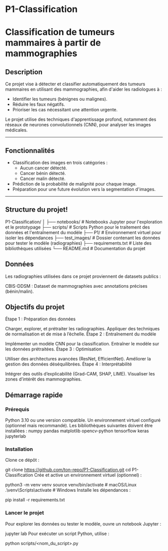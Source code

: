 # P1-Classification
# Classification de tumeurs mammaires à partir de mammographies

## Description
Ce projet vise à détecter et classifier automatiquement des tumeurs mammaires en utilisant des mammographies, afin d'aider les radiologues à :
- Identifier les tumeurs (bénignes ou malignes).
- Réduire les faux négatifs.
- Prioriser les cas nécessitant une attention urgente.

Le projet utilise des techniques d'apprentissage profond, notamment des réseaux de neurones convolutionnels (CNN), pour analyser les images médicales.

---

## Fonctionnalités
- Classification des images en trois catégories :
  - Aucun cancer détecté.
  - Cancer bénin détecté.
  - Cancer malin détecté.
- Prédiction de la probabilité de malignité pour chaque image.
- Préparation pour une future évolution vers la segmentation d'images.

---

## Structure du projet!
P1-Classification/
│
├── notebooks/          # Notebooks Jupyter pour l'exploration et le prototypage
├── scripts/            # Scripts Python pour le traitement des données et l'entraînement du modèle
├── P1/                 # Environnement virtuel pour isoler les dépendances
├── test_images/        # Dossier contenant les données pour tester le modèle (radiographies)
├── requirements.txt    # Liste des bibliothèques utilisées
└── README.md           # Documentation du projet

## Données
Les radiographies utilisées dans ce projet proviennent de datasets publics :

CBIS-DDSM : Dataset de mammographies avec annotations précises (bénin/malin).

## Objectifs du projet
Étape 1 : Préparation des données

Charger, explorer, et prétraiter les radiographies.
Appliquer des techniques de normalisation et de mise à l’échelle.
Étape 2 : Entraînement du modèle

Implémenter un modèle CNN pour la classification.
Entraîner le modèle sur les données prétraitées.
Étape 3 : Optimisation

Utiliser des architectures avancées (ResNet, EfficientNet).
Améliorer la gestion des données déséquilibrées.
Étape 4 : Interprétabilité

Intégrer des outils d’explicabilité (Grad-CAM, SHAP, LIME).
Visualiser les zones d’intérêt des mammographies.

## Démarrage rapide
### Prérequis
Python 3.10 ou une version compatible.
Un environnement virtuel configuré (optionnel mais recommandé).
Les bibliothèques suivantes doivent être installées :
numpy
pandas
matplotlib
opencv-python
tensorflow
keras
jupyterlab
### Installation
Clone ce dépôt :

git clone https://github.com/ton-repo/P1-Classification.git
cd P1-Classification
Crée et active un environnement virtuel (optionnel) :

python3 -m venv venv
source venv/bin/activate  # macOS/Linux
.\venv\Scripts\activate   # Windows
Installe les dépendances :

pip install -r requirements.txt
### Lancer le projet
Pour explorer les données ou tester le modèle, ouvre un notebook Jupyter :

jupyter lab
Pour exécuter un script Python, utilise :

python scripts/<nom_du_script>.py
